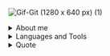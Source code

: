 

![Gif-Git (1280 x 640 px) (1)](https://github.com/brendaverch/brendaverch/assets/70708904/7a37d7f0-f0c6-4912-b2af-02067ba528ad)




</div>

<details>
<summary>About me</summary>
<div align="left">
 <br>
  I am a Petroleum Engineer graduated from the State University of Santa Catarina, with a strong passion for numbers and programming. I began my career in the market intelligence sector, but soon found a pioneering opportunity in developing a virtual assistant based on artificial intelligence for agribusiness, using the ChatGPT API. Since then, I have been dedicated to artificial intelligence, constantly seeking updates and advancements in the field. Currently, I am transitioning into a career focused on artificial intelligence and pursuing a postgraduate degree to enhance my skills and knowledge. I reside in Santa Catarina.
</div>

</details>

<details>
<summary>Languages and Tools</summary>
<div>
  <p style="display: inline-block;" align="center">
      <br>
      <img width="40px" src="https://cdn.jsdelivr.net/gh/devicons/devicon/icons/python/python-original.svg" /> 
      <img width="40px" src="https://cdn.jsdelivr.net/gh/devicons/devicon@latest/icons/amazonwebservices/amazonwebservices-original-wordmark.svg" />
      <img width="40px" src="https://cdn.jsdelivr.net/gh/devicons/devicon@latest/icons/azuresqldatabase/azuresqldatabase-original.svg" /> 
      <img width="40px" src="https://cdn.jsdelivr.net/gh/devicons/devicon@latest/icons/dbeaver/dbeaver-original.svg" /> 
      <img width="40px" src="https://cdn.jsdelivr.net/gh/devicons/devicon@latest/icons/flask/flask-original-wordmark.svg" />
      <img width="40px" src="https://cdn.jsdelivr.net/gh/devicons/devicon@latest/icons/numpy/numpy-original.svg" /> 
      <img width="40px" src="https://cdn.jsdelivr.net/gh/devicons/devicon@latest/icons/pandas/pandas-original-wordmark.svg" />
      <img width="40px" src="https://cdn.jsdelivr.net/gh/devicons/devicon@latest/icons/plotly/plotly-original-wordmark.svg" /> 
      <img width="40px" src="hhttps://cdn.jsdelivr.net/gh/devicons/devicon@latest/icons/postgresql/postgresql-original-wordmark.svg" /> 
      <img width="40px" src="https://cdn.jsdelivr.net/gh/devicons/devicon@latest/icons/pycharm/pycharm-original.svg" /> 
      <img width="40px" src="https://cdn.jsdelivr.net/gh/devicons/devicon@latest/icons/replit/replit-original-wordmark.svg" /> 
      <img width="40px" src="https://cdn.jsdelivr.net/gh/devicons/devicon@latest/icons/spyder/spyder-original-wordmark.svg" /> 
      <img width="40px" src="https://cdn.jsdelivr.net/gh/devicons/devicon@latest/icons/scikitlearn/scikitlearn-original.svg" />
   <hr>
     Em desenvolvimento
<div>
  <p style="display: inline-block;" align="center">
      <br>
     <img width="50px" src="https://cdn.jsdelivr.net/gh/devicons/devicon@latest/icons/pytorch/pytorch-original-wordmark.svg" />
     <img width="50px" src="https://cdn.jsdelivr.net/gh/devicons/devicon@latest/icons/tensorflow/tensorflow-original-wordmark.svg" /> 
</div>
</details>

<details>
  <summary>Quote</summary>
  <br>
  One of my favourite quotes
  <blockquote>
    “Can I say something? Um, I’m the type of person that if you ask me a question and I don’t know the answer, I’m gonna tell you that I don’t know. But I bet you what, I know how to find the answer and I will find the answer.”
    <br><strong>Chris Gardner interpreted by Will Smith in the movie "Pursuit of Happyness" (2006)</strong>
  </blockquote>
</details>

